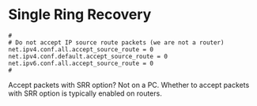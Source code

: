 # Single Ring Recovery

    #
    # Do not accept IP source route packets (we are not a router)
    net.ipv4.conf.all.accept_source_route = 0
    net.ipv4.conf.default.accept_source_route = 0
    net.ipv6.conf.all.accept_source_route = 0
    #

Accept packets with SRR option? Not on a PC. Whether to accept packets with SRR option is typically enabled on routers.

